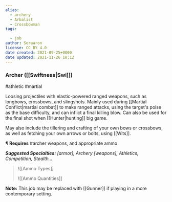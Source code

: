```yaml
---
alias:
  - archery
  - Arbalist
  - Crossbowman
tags:

  - job
author: Seraaron
license: CC BY 4.0
date created: 2021-09-25+0000
date updated: 2021-11-26 18:12
---
```


### Archer ([[Swiftness|Swi]])

#athletic  #martial

Loosing projectiles with elastic-powered ranged weapons, such as longbows, crossbows, and slingshots. Mainly used during [[Martial Conflict|martial combat]] to make ranged attacks, using the target's poise as the base difficulty, and can inflict a final killing blow. Can also be used for the final shot when [[Hunter|hunting]] big game.

May also include the tillering and crafting of your own bows or crossbows, as well as fetching your own arrows or bolts, using [[Wits]].

¶ **Requires** #archer weapons, and appropriate ammo

_**Suggested Specialties:** [armor], Archery [weapons], Athletics, Competition, Stealth..._

> ![[Ammo Types]]
>
>![[Ammo Quantities]]

**Note:** This job may be replaced with [[Gunner]] if playing in a more contemporary setting.